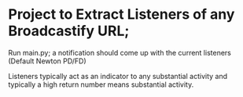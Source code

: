 # Project to Extract Listeners of any Broadcastify URL; 
Run main.py; a notification should come up with the current listeners (Default Newton PD/FD) 



Listeners typically act as an indicator to any substantial activity and typically a high return number means substantial activity.
